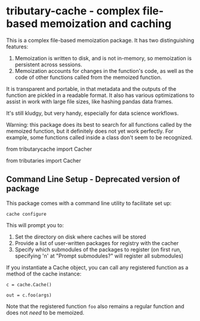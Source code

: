 #  tributary-cache - complex file-based memoization and caching


This is a complex file-based memoization package. It has two distinguishing features:

1. Memoization is written to disk, and is not in-memory, so memoization is persistent across sessions.
2. Memoization accounts for changes in the function's code, as well as the code of other functions called from the memoized function.


It is transparent and portable, in that metadata and the outputs of the function are pickled in a readable format. It also has various optimizations to assist in work with large file sizes, like hashing pandas data frames.

It's still kludgy, but very handy, especially for data science workflows.

Warning: this package does its best to search for all functions called by the memoized function, but it definitely does not yet work perfectly. For example, some functions called inside a class don't seem to be recognized.


from tributarycache import Cacher

from tributaries import Cacher



## Command Line Setup - Deprecated version of package ##

This package comes with a command line utility to facilitate set up:

`cache configure`

This will prompt you to:
1. Set the directory on disk where caches will be stored
2. Provide a list of user-written packages for registry with the cacher
3. Specify which submodules of the packages to register
	(on first run, specifying 'n' at "Prompt submodules?" will register all submodules)


If you instantiate a Cache object, you can call any registered function as a method of the cache instance:

```
c = cache.Cache()

out = c.foo(args)
```
Note that the registered function `foo` also remains a regular function and does not *need* to be memoized.


